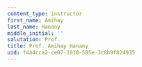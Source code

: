 ```yaml
---
content_type: instructor
first_name: Amihay
last_name: Hanany
middle_initial: ''
salutation: Prof.
title: Prof. Amihay Hanany
uid: f4a4cca2-ce07-1010-585e-3c8b9f824935
---
```

